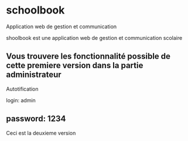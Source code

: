 # schoolbook
Application web de gestion et communication

shoolbook est une application web de gestion et communication scolaire

Vous trouvere les fonctionnalité possible de cette premiere version dans la partie administrateur
--------------------------------------------------------------------------------
Autotification

login: admin

password: 1234
--------------------------------------------------------------------------------
Ceci est la deuxieme version 

